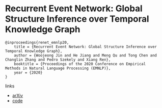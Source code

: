 # Recurrent Event Network: Global Structure Inference over Temporal Knowledge Graph

```
@inproceedings{renet_emnlp20,
    title = {Recurrent Event Network: Global Structure Inference over Temporal Knowledge Graph},
    author = {Woojeong Jin and He Jiang and Meng Qu and Tong Chen and Changlin Zhang and Pedro Szekely and Xiang Ren},
    booktitle = {Proceedings of the 2020 Conference on Empirical Methods in Natural Language Processing (EMNLP)},
    year = {2020}
}
```

links
- [arXiv](https://arxiv.org/abs/1904.05530)
- [code](https://github.com/INK-USC/RE-Net)
